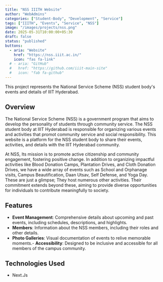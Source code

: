 ```yaml
---
title: "NSS IIITH Website"
author: "WebAdmins"
categories: ["Student-Body", "Development", "Service"]
tags: ["IIITH", "Events", "Service", "NSS"]
image: "/images/projects/nss.png"
date: 2025-05-31T10:00:00+05:30
draft: false
status: "published"
buttons:
  - aria: "Website"
    href: "https://nss.iiit.ac.in/"
    icon: "fas fa-link"
  # - aria: "GitHub"
  #   href: "https://github.com/iiit-main-site"
  #   icon: "fab fa-github"
---
```


This project represents the National Service Scheme (NSS) student body's events and details of IIIT Hyderabad.

## Overview

The National Service Scheme (NSS) is a government program that aims to develop the personality of students through community service. The NSS student body at IIIT Hyderabad is responsible for organizing various events and activities that promot community service and social responsibility. This website is a platform for the NSS student body to share their events, activities, and details with the IIIT Hyderabad community. 

At NSS, Its mission is to promote active citizenship and community engagement, fostering positive change. In addition to organizing impactful activities like Blood Donation Camps, Plantation Drives, and Cloth Donation Drives, we have a wide array of events such as School and Orphanage visits, Campus Beautification, Daan Utsav, Self Defense, and Yoga Day. These are just a glimpse; They host numerous other activities. Their commitment extends beyond these, aiming to provide diverse opportunities for individuals to contribute meaningfully to society.

## Features

- **Event Management**: Comprehensive details about upcoming and past events, including schedules, descriptions, and highlights.
- **Members**: Information about the NSS members, including their roles and other details.
- **Photo Galleries**: Visual documentation of events to relive memorable moments.- **Accessibility**: Designed to be inclusive and accessible for all members of the campus community.

## Technologies Used

- Next.Js